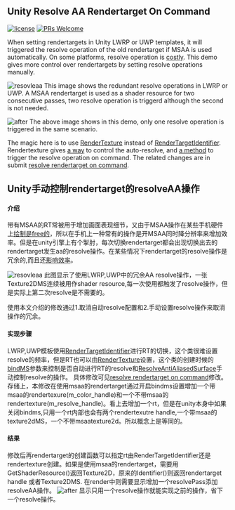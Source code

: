 ##  Unity Resolve AA Rendertarget On Command
[![license](http://img.shields.io/badge/license-MIT-blue.svg)](https://github.com/Tencent/InjectFix/blob/master/LICENSE)
[![PRs Welcome](https://img.shields.io/badge/PRs-welcome-blue.svg)](https://github.com/Tencent/InjectFix/pulls)


When setting rendertargets in Unity LWRP or UWP templates, it will triggered the resolve operation of the old rendertarget if MSAA is used automatically. On some platforms, resolve operation is [costly](https://forum.unity.com/threads/every-graphics-blit-causes-rendertexture-resolveaa-if-msaa-enabled-which-is-killing-framerate.457653/). This demo gives more control over  rendertargets by setting resolve operations manually.


![resovleaa](https://github.com/sienaiwun/Unity_AAResolveOnCommand/blob/master/imgs/before.png)
This image shows the redundant resolve operations in LWRP or UWP. A MSAA rendertarget is used as a shader resource for two consecutive passes, two resolve operation is triggerd although the second is not needed.


![after](https://github.com/sienaiwun/Unity_AAResolveOnCommand/blob/master/imgs/after.png) 
The above image shows in this demo, only one resolve operation is triggered in the same scenario.


The magic here is to use [RenderTexture](https://docs.unity3d.com/ScriptReference/RenderTexture.html) instead of [RenderTargetIdentifier](https://docs.unity3d.com/ScriptReference/Rendering.RenderTargetIdentifier.html). Rendertexture gives [a way](https://docs.unity3d.com/ScriptReference/RenderTextureDescriptor-bindMS.html) to control the auto-resolve, and [a method](https://docs.unity3d.com/ScriptReference/RenderTexture.ResolveAntiAliasedSurface.html) to trigger the resolve operation on command. The related changes are in submit [resolve rendertarget on command](https://github.com/sienaiwun/Unity_AAResolveOnCommand/commit/1ff584496e8cbcdb36571e327362a6ac9c9242ea).


## Unity手动控制rendertarget的resolveAA操作

#### 介绍
带有MSAA的RT常被用于增加画面表现细节，又由于MSAA操作在某些手机硬件上[绘制是free的](https://docs.imgtec.com/PerfRec/topics/c_PerfRec_msaa_performance.html)，所以在手机上一种常有的操作是开MSAA同时降分辨率来增加效率。但是在unity引擎上有个掣肘，每次切换rendertarget都会出现切换出去的rendertarget发生aa的resolve操作。在某些情况下rendertarget的resolve操作是冗余的,而且还[影响效率](https://forum.unity.com/threads/every-graphics-blit-causes-rendertexture-resolveaa-if-msaa-enabled-which-is-killing-framerate.457653/)。

![resovleaa](https://github.com/sienaiwun/Unity_AAResolveOnCommand/blob/master/imgs/before.png)
此图显示了使用LWRP,UWP中的冗余AA resolve操作，一张Texture2DMS连续被用作shader resource,每一次使用都触发了resolve操作，但是实际上第二次resolve是不需要的。

使用本文介绍的修改通过1.取消自动resolve配置和2.手动设置resolve操作来取消操作的冗余。


#### 实现步骤
LWRP,UWP模板使用[RenderTargetIdentifier](https://docs.unity3d.com/ScriptReference/Rendering.RenderTargetIdentifier.html)进行RT的切换，这个类很难设置resolve的频率，但是RT也可以由[RenderTexture](https://docs.unity3d.com/ScriptReference/RenderTexture.html)设置，这个类的创建时候的[bindMS](https://docs.unity3d.com/ScriptReference/RenderTextureDescriptor-bindMS.html)参数来控制是否自动进行RT的resolve和[ResolveAntiAliasedSurface](https://docs.unity3d.com/ScriptReference/RenderTexture.ResolveAntiAliasedSurface.html)手动控制resolve的操作。
具体修改可见[resolve rendertarget on command](https://github.com/sienaiwun/Unity_AAResolveOnCommand/commit/1ff584496e8cbcdb36571e327362a6ac9c9242ea)修改。存储上，本修改在使用msaa的rendertarget通过开启bindms设置增加一个带msaa的rendertexure(m_color_handle)和一个不带msaa的rendertexture(m_resolve_handle)。看上去增加一个rt，但是在unity本身中如果关闭bindms,只用一个rt内部也会有两个rendertexutre handle,一个带msaa的texture2dMS，一个不带msaatexture2d。所以概念上是等同的。

#### 结果
修改后再rendertarget的创建函数可以指定rt由RenderTargetIdentifier还是rendertexture创建。如果是使用msaa的rendertarget，需要用GetShaderResource()返回Texture2D，原来的Identifier()则返回rendertarget handle 或者Texture2DMS.
在render中则需要显示增加一个resolvePass添加resolveAA操作。
![after](https://github.com/sienaiwun/Unity_AAResolveOnCommand/blob/master/imgs/after.png)
显示只用一个resolve操作就能实现之前的操作，省下一个resolve操作。
